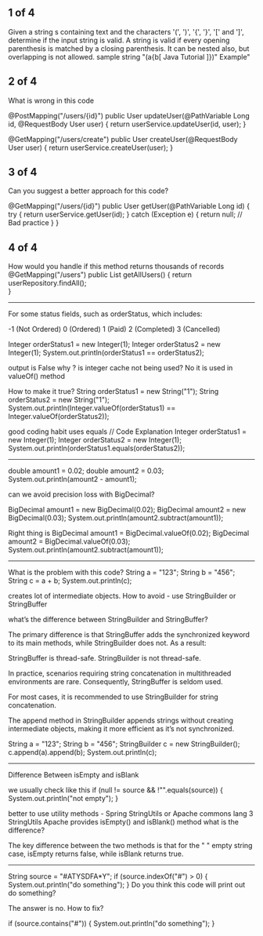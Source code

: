 
1 of 4
-------
Given a string s containing text and the characters '(', ')', '{', '}', '[' and ']',
determine if the input string is valid. A string is valid if every opening parenthesis
is matched by a closing parenthesis. It can be nested also, but overlapping is not allowed.
sample string "(a{b[ Java Tutorial ]})" Example"














2 of 4
-------
What is wrong in this code

@PostMapping("/users/{id}")
public User updateUser(@PathVariable Long id, @RequestBody User user) {
    return userService.updateUser(id, user);
}

@GetMapping("/users/create")
public User createUser(@RequestBody User user) {
    return userService.createUser(user);
}









3 of 4
-------
Can you suggest a better approach for this code?

@GetMapping("/users/{id}")
public User getUser(@PathVariable Long id) {
    try {
        return userService.getUser(id);
    } catch (Exception e) {
        return null;  // Bad practice
    }
}











4 of 4
-------
How would you handle if this method returns thousands of records
@GetMapping("/users")
public List<User> getAllUsers() {
    return userRepository.findAll();  
}


--------
For some status fields, such as orderStatus, which includes:

-1 (Not Ordered)
0 (Ordered)
1 (Paid)
2 (Completed)
3 (Cancelled)

Integer orderStatus1 = new Integer(1);
Integer orderStatus2 = new Integer(1);
System.out.println(orderStatus1 == orderStatus2);

output is False
why ? is integer cache not being used? No it is used in valueOf() method

How to make it true?
String orderStatus1 = new String("1");
String orderStatus2 = new String("1");
System.out.println(Integer.valueOf(orderStatus1) == Integer.valueOf(orderStatus2));

good coding habit uses equals
// Code Explanation
Integer orderStatus1 = new Integer(1);
Integer orderStatus2 = new Integer(1);
System.out.println(orderStatus1.equals(orderStatus2));

--------
double amount1 = 0.02;
double amount2 = 0.03;
System.out.println(amount2 - amount1);

can we avoid precision loss with BigDecimal?

BigDecimal amount1 = new BigDecimal(0.02);
BigDecimal amount2 = new BigDecimal(0.03);
System.out.println(amount2.subtract(amount1));

Right thing is
BigDecimal amount1 = BigDecimal.valueOf(0.02);
BigDecimal amount2 = BigDecimal.valueOf(0.03);
System.out.println(amount2.subtract(amount1));

--------
What is the problem with this code?
String a = "123";
String b = "456";
String c = a + b;
System.out.println(c);

creates lot of intermediate objects. How to avoid - use StringBuilder or StringBuffer

what’s the difference between StringBuilder and StringBuffer?

The primary difference is that StringBuffer adds the synchronized keyword to its main methods, while StringBuilder does not. As a result:

StringBuffer is thread-safe.
StringBuilder is not thread-safe.

In practice, scenarios requiring string concatenation in multithreaded environments are rare. Consequently, StringBuffer is seldom used.

For most cases, it is recommended to use StringBuilder for string concatenation.

The append method in StringBuilder appends strings without creating intermediate objects, making it more efficient as it’s not synchronized.

String a = "123";
String b = "456";
StringBuilder c = new StringBuilder();
c.append(a).append(b);
System.out.println(c);

----------
Difference Between isEmpty and isBlank

we usually check like this
if (null != source && !"".equals(source)) {
System.out.println("not empty");
}

better to use utility methods - Spring StringUtils or Apache commons lang 3 StringUtils
Apache provides isEmpty() and isBlank() method what is the difference?

The key difference between the two methods is that for the " " empty string case,
isEmpty returns false, while isBlank returns true.

------
String source = "#ATYSDFA*Y";
if (source.indexOf("#") > 0) {
System.out.println("do something");
}
Do you think this code will print out do something?

The answer is no.
How to fix?

if (source.contains("#")) {
System.out.println("do something");
}


